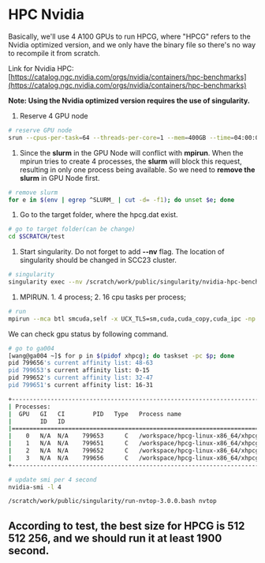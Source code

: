 # HPC Nvidia

Basically, we'll use 4 A100 GPUs to run HPCG, where "HPCG" refers to the Nvidia optimized version, and we only have the binary file so there's no way to recompile it from scratch. 

Link for Nvidia HPC: [https://catalog.ngc.nvidia.com/orgs/nvidia/containers/hpc-benchmarks](https://catalog.ngc.nvidia.com/orgs/nvidia/containers/hpc-benchmarks)

**Note: Using the Nvidia optimized version requires the use of singularity.**

1. Reserve 4 GPU node

```bash
# reserve GPU node
srun --cpus-per-task=64 --threads-per-core=1 --mem=400GB --time=04:00:00 --exclusive --gres=gpu:a100:4 --pty /bin/bash
```

1. Since the **slurm** in the GPU Node will conflict with **mpirun**. When the mpirun tries to create 4 processes, the **slurm** will block this request, resulting in only one process being available. So we need to **remove the slurm** in GPU Node first.

```bash
# remove slurm
for e in $(env | egrep ^SLURM_ | cut -d= -f1); do unset $e; done
```

1. Go to the target folder, where the hpcg.dat exist.

```bash
# go to target folder(can be change)
cd $SCRATCH/test
```

1. Start singularity. Do not forget to add **--nv** flag. The location of singularity should be changed in SCC23 cluster.

```bash
# singularity
singularity exec --nv /scratch/work/public/singularity/nvidia-hpc-benchmarks-23.5.sif /bin/bash
```

1. MPIRUN. 1. 4 process;  2. 16 cpu tasks per process; 

```bash
# run
mpirun --mca btl smcuda,self -x UCX_TLS=sm,cuda,cuda_copy,cuda_ipc -np 4 /workspace/hpcg.sh --dat ./hpcg.dat  --cpu-affinity 0-15:16-31:32-47:48-63
```

We can check gpu status by following command.

```bash
# go to ga004
[wang@ga004 ~]$ for p in $(pidof xhpcg); do taskset -pc $p; done
pid 799656's current affinity list: 48-63
pid 799653's current affinity list: 0-15
pid 799652's current affinity list: 32-47
pid 799651's current affinity list: 16-31

+---------------------------------------------------------------------------------------+
| Processes:                                                                            |
|  GPU   GI   CI        PID   Type   Process name                            GPU Memory |
|        ID   ID                                                             Usage      |
|=======================================================================================|
|    0   N/A  N/A    799653      C   /workspace/hpcg-linux-x86_64/xhpcg        16472MiB |
|    1   N/A  N/A    799651      C   /workspace/hpcg-linux-x86_64/xhpcg        16472MiB |
|    2   N/A  N/A    799652      C   /workspace/hpcg-linux-x86_64/xhpcg        16472MiB |
|    3   N/A  N/A    799656      C   /workspace/hpcg-linux-x86_64/xhpcg        16472MiB |
+---------------------------------------------------------------------------------------+

# update smi per 4 second 
nvidia-smi -l 4

/scratch/work/public/singularity/run-nvtop-3.0.0.bash nvtop
```

## **According to test, the best size for HPCG is 512 512 256, and we should run it at least 1900 second.**